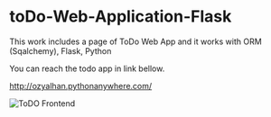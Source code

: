 # toDo-Web-Application-Flask
This work includes a page of ToDo Web App and it works with ORM (Sqalchemy), Flask, Python

You can reach the todo app in link bellow.

http://ozyalhan.pythonanywhere.com/


![ToDO Frontend](https://github.com/ozyalhan/toDo-Web-Application-Flask/blob/master/readme_images/todo.JPG)
